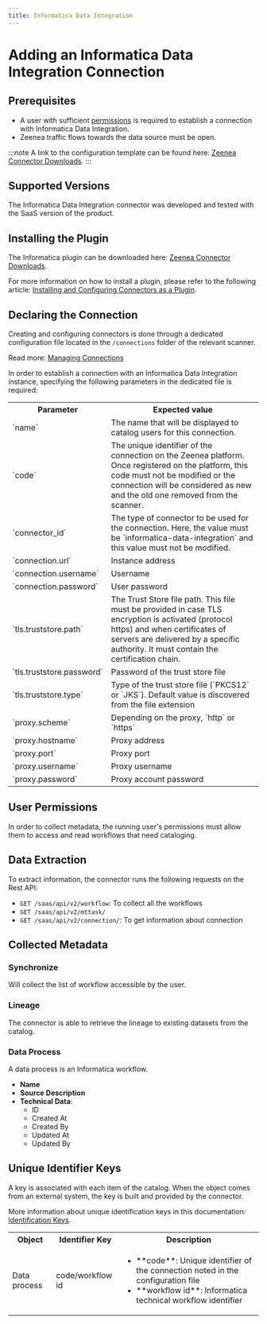 ```yaml
---
title: Informatica Data Integration  
---
```


# Adding an Informatica Data Integration Connection

## Prerequisites

* A user with sufficient [permissions](#user-permissions) is required to establish a connection with Informatica Data Integration.
* Zeenea traffic flows towards the data source must be open.

:::note
A link to the configuration template can be found here: [Zeenea Connector Downloads](./zeenea-connectors-list.md).
:::

## Supported Versions

The Informatica Data Integration connector was developed and tested with the SaaS version of the product. 

## Installing the Plugin

The Informatica plugin can be downloaded here: [Zeenea Connector Downloads](./zeenea-connectors-list.md).

For more information on how to install a plugin, please refer to the following article: [Installing and Configuring Connectors as a Plugin](./zeenea-connectors-install-as-plugin.md).

## Declaring the Connection

Creating and configuring connectors is done through a dedicated configuration file located in the `/connections` folder of the relevant scanner.

Read more: [Managing Connections](./zeenea-managing-connections.md)
 
In order to establish a connection with an Informatica Data Integration instance, specifying the following parameters in the dedicated file is required:

<table>
  <tr>
    <th>Parameter</th>
    <th>Expected value</th>
  </tr>
  <tr>
    <td>`name`</td>
    <td>The name that will be displayed to catalog users for this connection.</td>
  </tr>
  <tr>
    <td>`code`</td>
    <td>The unique identifier of the connection on the Zeenea platform. Once registered on the platform, this code must not be modified or the connection will be considered as new and the old one removed from the scanner.</td>
  </tr>
  <tr>
    <td>`connector_id`</td>
    <td>The type of connector to be used for the connection. Here, the value must be `informatica-data-integration` and this value must not be modified.</td>
  </tr>
  <tr>
    <td>`connection.url`</td>
    <td>Instance address</td>
  </tr>
  <tr>
    <td>`connection.username`</td>
    <td>Username</td>
  </tr>
  <tr>
    <td>`connection.password`</td>
    <td>User password</td>
  </tr>
  <tr>
    <td>`tls.truststore.path`</td>
    <td>The Trust Store file path. This file must be provided in case TLS encryption is activated (protocol https) and when certificates of servers are delivered by a specific authority. It must contain the certification chain.</td>
  </tr>
  <tr>
    <td>`tls.truststore.password`</td>
    <td>Password of the trust store file</td>
  </tr>
  <tr>
    <td>`tls.truststore.type`</td>
    <td>Type of the trust store file (`PKCS12` or `JKS`). Default value is discovered from the file extension</td>
  </tr>
  <tr>
    <td>`proxy.scheme`</td>
    <td>Depending on the proxy, `http` or `https`</td>
  </tr>
  <tr>
    <td>`proxy.hostname`</td>
    <td>Proxy address</td>
  </tr>
  <tr>
    <td>`proxy.port`</td>
    <td>Proxy port</td>
  </tr>
  <tr>
    <td>`proxy.username`</td>
    <td>Proxy username</td>
  </tr>
  <tr>
    <td>`proxy.password`</td>
    <td>Proxy account password</td>
  </tr>
</table>

## User Permissions

In order to collect metadata, the running user's permissions must allow them to access and read workflows that need cataloging. 

## Data Extraction

To extract information, the connector runs the following requests on the Rest API:

* `GET /saas/api/v2/workflow`: To collect all the workflows
* `GET /saas/api/v2/mttask/`
* `GET /saas/api/v2/connection/`: To get information about connection

## Collected Metadata

### Synchronize

Will collect the list of workflow accessible by the user.  

### Lineage

The connector is able to retrieve the lineage to existing datasets from the catalog.

### Data Process

A data process is an Informatica workflow. 

* **Name**
* **Source Description**
* **Technical Data**:
  * ID
  * Created At
  * Created By
  * Updated At
  * Updated By

 ## Unique Identifier Keys
 
 A key is associated with each item of the catalog. When the object comes from an external system, the key is built and provided by the connector.
 
 More information about unique identification keys in this documentation: [Identification Keys](./zeenea-identification-keys.md).
  
 <table>
   <tr><th>Object</th><th>Identifier Key</th><th>Description</th></tr>
   <tr>
     <td>Data process</td>
     <td>code/workflow id</td>
     <td>
       <ul>
         <li>**code**:  Unique identifier of the connection noted in the configuration file</li>
         <li>**workflow id**: Informatica technical workflow identifier</li>
       </ul>
     </td>
   </tr>
 </table>
 